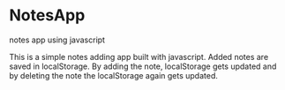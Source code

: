 # NotesApp
notes app using javascript

This is a simple notes adding app built with javascript.
Added notes are saved in localStorage.
By adding the note, localStorage gets updated and by deleting the note the localStorage again gets updated.

